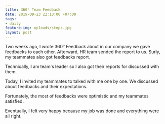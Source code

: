 ```yaml
---
title: 360° Team Feedback
date: 2019-09-23 22:10:00 +07:00
tags:
- daily
feature-img: uploads/steps.jpg
layout: post
---
```


Two weeks ago, I wrote 360° Feedback about in our company we gave feedbacks to each other. Afterward, HR team sended the report to us. Surly, my teammates also got feedbacks report.

Technically, I am team's leader so I also got their reports for discussed with them.

Today, I invited my teammates to talked with me one by one. We discussed about feedbacks and their expectations.

Fortunately, the most of feedbacks were optimistic and my teammates satisfied.

Eventually, I felt very happy because my job was done and everything were all right.